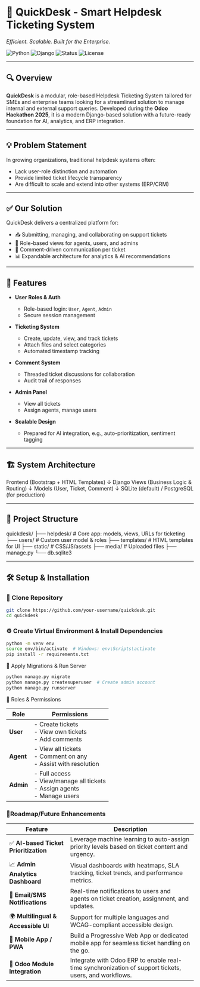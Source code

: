 # 🧠 QuickDesk - Smart Helpdesk Ticketing System  
*Efficient. Scalable. Built for the Enterprise.*

![Python](https://img.shields.io/badge/Python-3.11-blue?style=flat-square&logo=python)
![Django](https://img.shields.io/badge/Django-4.x-green?style=flat-square&logo=django)
![Status](https://img.shields.io/badge/Project-Odoo%20Hackathon%202025-blueviolet?style=flat-square)
![License](https://img.shields.io/badge/License-MIT-green?style=flat-square)

---

## 🔍 Overview

**QuickDesk** is a modular, role-based Helpdesk Ticketing System tailored for SMEs and enterprise teams looking for a streamlined solution to manage internal and external support queries. Developed during the **Odoo Hackathon 2025**, it is a modern Django-based solution with a future-ready foundation for AI, analytics, and ERP integration.

---

## 💡 Problem Statement

In growing organizations, traditional helpdesk systems often:

- Lack user-role distinction and automation
- Provide limited ticket lifecycle transparency
- Are difficult to scale and extend into other systems (ERP/CRM)

---

## ✅ Our Solution

QuickDesk delivers a centralized platform for:

- 📥 Submitting, managing, and collaborating on support tickets
- 👤 Role-based views for agents, users, and admins
- 💬 Comment-driven communication per ticket
- 📊 Expandable architecture for analytics & AI recommendations

---

## 🚀 Features

- **User Roles & Auth**
  - Role-based login: `User`, `Agent`, `Admin`
  - Secure session management

- **Ticketing System**
  - Create, update, view, and track tickets
  - Attach files and select categories
  - Automated timestamp tracking

- **Comment System**
  - Threaded ticket discussions for collaboration
  - Audit trail of responses

- **Admin Panel**
  - View all tickets
  - Assign agents, manage users

- **Scalable Design**
  - Prepared for AI integration, e.g., auto-prioritization, sentiment tagging

---

## 🏗️ System Architecture
Frontend (Bootstrap + HTML Templates)
↓
Django Views (Business Logic & Routing)
↓
Models (User, Ticket, Comment)
↓
SQLite (default) / PostgreSQL (for production)

---

## 📁 Project Structure

quickdesk/
├── helpdesk/ # Core app: models, views, URLs for ticketing
├── users/ # Custom user model & roles
├── templates/ # HTML templates for UI
├── static/ # CSS/JS/assets
├── media/ # Uploaded files
├── manage.py
└── db.sqlite3

---

## 🛠️ Setup & Installation

### 🔁 Clone Repository

```bash
git clone https://github.com/your-username/quickdesk.git
cd quickdesk
```
### ⚙️ Create Virtual Environment & Install Dependencies
```bash
python -m venv env
source env/bin/activate  # Windows: env\Scripts\activate
pip install -r requirements.txt
```
🧱 Apply Migrations & Run Server
```bash
python manage.py migrate
python manage.py createsuperuser  # Create admin account
python manage.py runserver
```
👥 Roles & Permissions

| **Role**   | **Permissions**                                                             |
|------------|------------------------------------------------------------------------------|
| **User**   | - Create tickets<br>- View own tickets<br>- Add comments                    |
| **Agent**  | - View all tickets<br>- Comment on any<br>- Assist with resolution          |
| **Admin**  | - Full access<br>- View/manage all tickets<br>- Assign agents<br>- Manage users |

### 🔮Roadmap/Future Enhancements
| Feature                              | Description                                                                                           |
| ------------------------------------ | ----------------------------------------------------------------------------------------------------- |
| ✅ **AI-based Ticket Prioritization** | Leverage machine learning to auto-assign priority levels based on ticket content and urgency.         |
| 📈 **Admin Analytics Dashboard**     | Visual dashboards with heatmaps, SLA tracking, ticket trends, and performance metrics.                |
| 🔔 **Email/SMS Notifications**       | Real-time notifications to users and agents on ticket creation, assignment, and updates.              |
| 🌍 **Multilingual & Accessible UI**  | Support for multiple languages and WCAG-compliant accessible design.                                  |
| 📲 **Mobile App / PWA**              | Build a Progressive Web App or dedicated mobile app for seamless ticket handling on the go.           |
| 🤝 **Odoo Module Integration**       | Integrate with Odoo ERP to enable real-time synchronization of support tickets, users, and workflows. |




